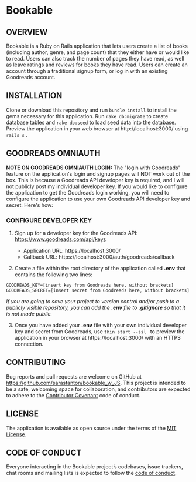 # Bookable

## OVERVIEW

Bookable is a Ruby on Rails application that lets users create a list of books (including author, genre, and page count) that they either have or would like to read. Users can also track the number of pages they have read, as well as leave ratings and reviews for books they have read. Users can create an account through a traditional signup form, or log in with an existing Goodreads account.

## INSTALLATION

Clone or download this repository and run ```bundle install``` to install the gems necessary for this application. Run ```rake db:migrate``` to create database tables and ```rake db:seed``` to load seed data into the database. Preview the application in your web browser at http://localhost:3000/ using ```rails s``` .

## GOODREADS OMNIAUTH
**NOTE ON GOODREADS OMNIAUTH LOGIN:** The "login with Goodreads" feature on the application's login and signup pages will NOT work out of the box. This is because a Goodreads API developer key is required, and I will not publicly post my individual developer key. If you would like to configure the application to get the Goodreads login working, you will need to configure the application to use your own Goodreads API developer key and secret. Here's how:

### CONFIGURE DEVELOPER KEY

  1) Sign up for a developer key for the Goodreads API: https://www.goodreads.com/api/keys
     * Application URL: https://localhost:3000/
     * Callback URL: https://localhost:3000/auth/goodreads/callback

  2) Create a file within the root directory of the application called **.env** that contains the following two lines:

    GOODREADS_KEY=[insert key from Goodreads here, without brackets]
    GOODREADS_SECRET=[insert secret from Goodreads here, without brackets]

  _If you are going to save your project to version control and/or push to a publicly visible repository, you can add the **.env** file to **.gitignore** so that it is not made public._

  3) Once you have added your **.env** file with your own individual developer key and secret from Goodreads, use  ```thin start --ssl ``` to preview the application in your browser at https://localhost:3000/ with an HTTPS connection.


## CONTRIBUTING

Bug reports and pull requests are welcome on GitHub at https://github.com/sarastanton/bookable_w_JS. This project is intended to be a safe, welcoming space for collaboration, and contributors are expected to adhere to the [Contributor Covenant](http://contributor-covenant.org) code of conduct.

## LICENSE

The application is available as open source under the terms of the [MIT License](https://github.com/sarastanton/bookable_w_JS/blob/master/LICENSE).

## CODE OF CONDUCT

Everyone interacting in the Bookable project’s codebases, issue trackers, chat rooms and mailing lists is expected to follow the [code of conduct](https://github.com/sarastanton/bookable_w_JS/blob/master/CODE_OF_CONDUCT.md).
